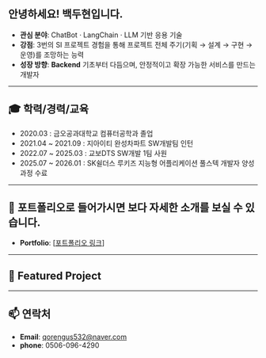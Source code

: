 안녕하세요! 백두현입니다.
---

- **관심 분야**: ChatBot · LangChain · LLM 기반 응용 기술
- **강점**: 3번의 SI 프로젝트 경험을 통해 프로젝트 전체 주기(기획 → 설계 → 구현 → 운영)를 조망하는 능력
- **성장 방향**: **Backend** 기초부터 다듬으며, 안정적이고 확장 가능한 서비스를 만드는 개발자


---

## 🎓 학력/경력/교육

- 2020.03 : 금오공과대학교 컴퓨터공학과 졸업
- 2021.04 ~ 2021.09 : 지아이티 완성차파트 SW개발팀 인턴 
- 2022.07 ~ 2025.03 : 교보DTS SW개발 1팀 사원
- 2025.07 ~ 2026.01 : SK쉴더스 루키즈 지능형 어플리케이션 풀스텍 개발자 양성과정 수료

---

## 🔗 포트폴리오로 들어가시면 보다 자세한 소개를 보실 수 있습니다.
- **Portfolio**: [[포트폴리오 링크](https://www.backduu-portfolio.com)]

---

## 📂 Featured Project


---

## 📫 연락처
- **Email**: qorengus532@naver.com 
- **phone**: 0506-096-4290


